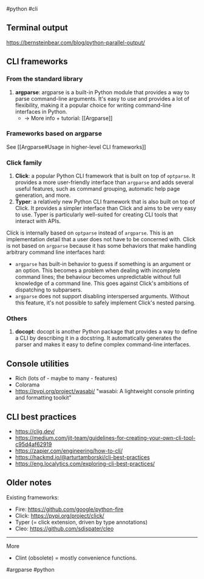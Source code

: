 #python #cli


## Terminal output

https://bernsteinbear.com/blog/python-parallel-output/


## CLI frameworks

### From the standard library

1.  **argparse**: argparse is a built-in Python module that provides a way to parse command-line arguments. It's easy to use and provides a lot of flexibility, making it a popular choice for writing command-line interfaces in Python. 
    - → More info + tutorial: [[Argparse]]

### Frameworks based on argparse

See [[Argparse#Usage in higher-level CLI frameworks]]

### Click family

1.  **Click**: a popular Python CLI framework that is built on top of `optparse`. It provides a more user-friendly interface than `argparse` and adds several useful features, such as command grouping, automatic help page generation, and more.
2.  **Typer**: a relatively new Python CLI framework that is also built on top of Click. It provides a simpler interface than Click and aims to be very easy to use. Typer is particularly well-suited for creating CLI tools that interact with APIs.

Click is internally based on `optparse` instead of `argparse`. This is an implementation detail that a user does not have to be concerned with. Click is not based on `argparse` because it has some behaviors that make handling arbitrary command line interfaces hard:
-   `argparse` has built-in behavior to guess if something is an argument or an option. This becomes a problem when dealing with incomplete command lines; the behaviour becomes unpredictable without full knowledge of a command line. This goes against Click's ambitions of dispatching to subparsers.
-   `argparse` does not support disabling interspersed arguments. Without this feature, it's not possible to safely implement Click's nested parsing.

### Others

1. **docopt**: docopt is another Python package that provides a way to define a CLI by describing it in a docstring. It automatically generates the parser and makes it easy to define complex command-line interfaces.

## Console utilities

- Rich (lots of - maybe to many - features)
- Colorama
- https://pypi.org/project/wasabi/ "wasabi: A lightweight console printing and formatting toolkit"

## CLI best practices

- <https://clig.dev/>
- <https://medium.com/jit-team/guidelines-for-creating-your-own-cli-tool-c95d4af62919>
- https://zapier.com/engineering/how-to-cli/
- https://hackmd.io/@arturtamborski/cli-best-practices
- https://eng.localytics.com/exploring-cli-best-practices/


## Older notes

Existing frameworks:

- Fire: https://github.com/google/python-fire
- Click: https://pypi.org/project/click/
- Typer (= click extension, driven by type annotations)
- Cleo: https://github.com/sdispater/cleo

---

More

- Clint (obsolete) = mostly convenience functions.

<!-- Keywords -->
#argparse #python
<!-- /Keywords -->
